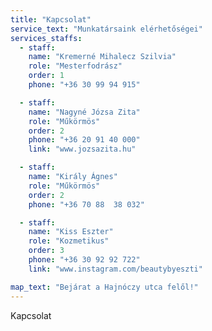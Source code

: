 ```yaml
---
title: "Kapcsolat"
service_text: "Munkatársaink elérhetőségei"
services_staffs:
  - staff:
    name: "Kremerné Mihalecz Szilvia"
    role: "Mesterfodrász"
    order: 1
    phone: "+36 30 99 94 915"

  - staff:
    name: "Nagyné Józsa Zita"
    role: "Műkörmös"
    order: 2
    phone: "+36 20 91 40 000"
    link: "www.jozsazita.hu"

  - staff:
    name: "Király Ágnes"
    role: "Műkörmös"
    order: 2
    phone: "+36 70 88  38 032"

  - staff:
    name: "Kiss Eszter"
    role: "Kozmetikus"
    order: 3
    phone: "+36 30 92 92 722"
    link: "www.instagram.com/beautybyeszti"

map_text: "Bejárat a Hajnóczy utca felől!"
---
```


Kapcsolat
